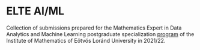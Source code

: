 # ELTE AI/ML

Collection of submissions prepared for the Mathematics Expert in Data Analytics and Machine Learning postgraduate specialization [program](https://ai.elte.hu/training/) of the Institute of Mathematics of Eötvös Loránd University in 2021/22.
